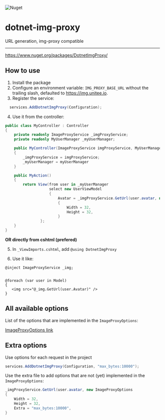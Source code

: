 ![Nuget](https://img.shields.io/nuget/v/DotnetImgProxy)

# dotnet-img-proxy
URL generation, img-proxy compatible

---

https://www.nuget.org/packages/DotnetImgProxy/

## How to use

1) Install the package
2) Configure an environment variable: `IMG_PROXY_BASE_URL` without the trailing slash, defaulted to https://img.unitee.io.
3) Register the service:

```cs
  services.AddDotnetImgProxy(Configuration);
```
4) Use it from the controller:

```cs
public class MyController : Controller
{
    private readonly ImageProxyService _imgProxyService;
    private readonly MyUserManager _myUserManager;

    public MyController(ImageProxyService imgProxyService, MyUserManager myUserManager)
    {
        _imgProxyService = imgProxyService;
        _myUserManager = myUserManager
    }

    public MyAction()
    {
        return View(from user in _myUserManager
                    select new UserViewModel
                    {
                        Avatar = _imgProxyService.GetUrl(user.avatar, new ImageProxyOptions
                        {
                            Width = 32,
                            Height = 32,
                        }
                };
    }
}
```

**OR directly from cshtml (prefered)**

5) In `_ViewImports.cshtml`, add `@using DotnetImgProxy`

6) Use it like:

```razor
@inject ImageProxyService _img;


@foreach (var user in Model)
{
   <img src="@_img.GetUrl(user.Avatar)" />
}
```


## All available options

List of the options that are implemented in the `ImageProxyOptions`:

[ImageProxyOptions link](./dotnet-img-proxy/DotnetImgProxyOptions.cs)


## Extra options

Use options for each request in the project

 ```cs
 services.AddDotnetImgProxy(Configuration, "max_bytes:10000");
 ```
 
 Use the extra file to add options that are not (yet) implemented in the `ImageProxyOptions`:
 
 ```cs
 _imgProxyService.GetUrl(user.avatar, new ImageProxyOptions
 {
     Width = 32,
     Height = 32,
     Extra = "max_bytes:10000",
 }
 ```

